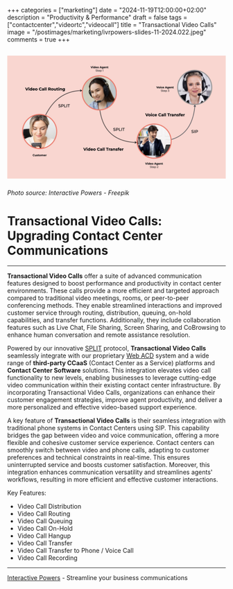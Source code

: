 +++
categories = ["marketing"]
date = "2024-11-19T12:00:00+02:00"
description = "Productivity & Performance"
draft = false
tags = ["contactcenter","videortc","videocall"]
title = "Transactional Video Calls"
image = "/postimages/marketing/ivrpowers-slides-11-2024.022.jpeg"
comments = true
+++

![Click-to-Call into WhatsApp conversations](/postimages/marketing/ivrpowers-slides-11-2024.022.jpeg)
-------
###### Photo source: Interactive Powers - Freepik

# Transactional Video Calls: Upgrading Contact Center Communications
---

**Transactional Video Calls** offer a suite of advanced communication features designed to boost performance and productivity in contact center environments. These calls provide a more efficient and targeted approach compared to traditional video meetings, rooms, or peer-to-peer conferencing methods. They enable streamlined interactions and improved customer service through routing, distribution, queuing, on-hold capabilities, and transfer functions. Additionally, they include collaboration features such as Live Chat, File Sharing, Screen Sharing, and CoBrowsing to enhance human conversation and remote assistance resolution.

Powered by our innovative [SPLIT](https://blog.ivrpowers.com/post/technologies/split-6-x-update/) protocol, **Transactional Video Calls** seamlessly integrate with our proprietary [Web ACD](https://interactivepowers.com/en/platforms/webacd) system and a wide range of **third-party CCaaS** (Contact Center as a Service) platforms and **Contact Center Software** solutions. This integration elevates video call functionality to new levels, enabling businesses to leverage cutting-edge video communication within their existing contact center infrastructure. By incorporating Transactional Video Calls, organizations can enhance their customer engagement strategies, improve agent productivity, and deliver a more personalized and effective video-based support experience.

A key feature of **Transactional Video Calls** is their seamless integration with traditional phone systems in Contact Centers using SIP. This capability bridges the gap between video and voice communication, offering a more flexible and cohesive customer service experience. Contact centers can smoothly switch between video and phone calls, adapting to customer preferences and technical constraints in real-time. This ensures uninterrupted service and boosts customer satisfaction. Moreover, this integration enhances communication versatility and streamlines agents' workflows, resulting in more efficient and effective customer interactions.

Key Features:

- Video Call Distribution
- Video Call Routing
- Video Call Queuing
- Video Call On-Hold
- Video Call Hangup
- Video Call Transfer
- Video Call Transfer to Phone / Voice Call
- Video Call Recording

---
[Interactive Powers](http://www.ivrpowers.com/) - Streamline your business communications

